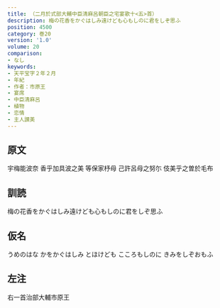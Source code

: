 ```yaml
---
title: （二月於式部大輔中臣清麻呂朝臣之宅宴歌十<五>首）
description: 梅の花香をかぐはしみ遠けども心もしのに君をしぞ思ふ
position: 4500
category: 巻20
version: '1.0'
volume: 20
comparison:
- なし
keywords:
- 天平宝字２年２月
- 年紀
- 作者：市原王
- 宴席
- 中臣清麻呂
- 植物
- 恋情
- 主人讃美
---
```


## 原文

宇梅能波奈 香乎加具波之美 等保家杼母 己許呂母之努尓 伎美乎之曽於毛布

## 訓読

梅の花香をかぐはしみ遠けども心もしのに君をしぞ思ふ

## 仮名

うめのはな かをかぐはしみ とほけども こころもしのに きみをしぞおもふ

## 左注

右一首治部大輔市原王
